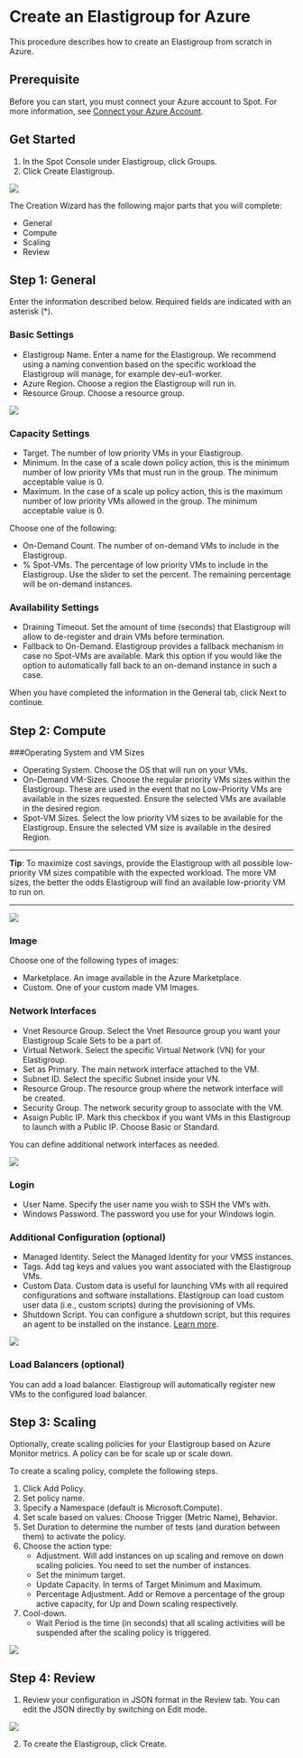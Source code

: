 # Create an Elastigroup for Azure

This procedure describes how to create an Elastigroup from scratch in Azure.

## Prerequisite
Before you can start, you must connect your Azure account to Spot. For more information, see [Connect your Azure Account](connect-your-cloud-provider/azure-account.md).

## Get Started

1. In the Spot Console under Elastigroup, click Groups.
2. Click Create Elastigroup.

<img src="/elastigroup/_media/gettingstarted-eg-azure-01.png" />

The Creation Wizard has the following major parts that you will complete:
* General
* Compute
* Scaling
* Review

## Step 1: General
Enter the information described below. Required fields are indicated with an asterisk (*).

### Basic Settings
* Elastigroup Name. Enter a name for the Elastigroup. We recommend using a naming convention based on the specific workload the Elastigroup will manage, for example dev-eu1-worker.
* Azure Region. Choose a region the Elastigroup will run in.
* Resource Group. Choose a resource group.

<img src="/elastigroup/_media/gettingstarted-eg-azure-02.png" />

### Capacity Settings
* Target. The number of low priority VMs in your Elastigroup.
* Minimum. In the case of a scale down policy action, this is the minimum number of low priority VMs that must run in the group. The minimum acceptable value is 0.
* Maximum. In the case of a scale up policy action, this is the maximum number of low priority VMs allowed in the group. The minimum acceptable value is 0.

Choose one of the following:
* On-Demand Count. The number of on-demand VMs to include in the Elastigroup.
* % Spot-VMs. The percentage of low priority VMs to include in the Elastigroup. Use the slider to set the percent. The remaining percentage will be on-demand instances.

### Availability Settings
* Draining Timeout. Set the amount of time (seconds) that Elastigroup will allow to de-register and drain VMs before termination.
* Fallback to On-Demand. Elastigroup provides a fallback mechanism in case no Spot-VMs are available. Mark this option if you would like the option to automatically fall back to an on-demand instance in such a case.

When you have completed the information in the General tab, click Next to continue.

## Step 2: Compute
###Operating System and VM Sizes
* Operating System. Choose the OS that will run on your VMs.
* On-Demand VM-Sizes. Choose the regular priority VMs sizes within the Elastigroup. These are used in the event that no Low-Priority VMs are available in the sizes requested. Ensure the selected VMs are available in the desired region.
* Spot-VM Sizes. Select the low priority VM sizes to be available for the Elastigroup. Ensure the selected VM size is available in the desired Region.

---
**Tip**: To maximize cost savings, provide the Elastigroup with all possible low-priority VM sizes compatible with the expected workload. The more VM sizes, the better the odds Elastigroup will find an available low-priority VM to run on.

---

<img src="/elastigroup/_media/gettingstarted-eg-azure-03.png" />

### Image

Choose one of the following types of images:
* Marketplace. An image available in the Azure Marketplace.
* Custom. One of your custom made VM Images.

### Network Interfaces
* Vnet Resource Group. Select the Vnet Resource group you want your Elastigroup Scale Sets to be a part of.
* Virtual Network. Select the specific Virtual Network (VN) for your Elastigroup.
* Set as Primary. The main network interface attached to the VM.
* Subnet ID. Select the specific Subnet inside your VN.
* Resource Group. The resource  group where the network interface will be created.
* Security Group. The network security group to associate with the VM.
* Assign Public IP. Mark this checkbox if you want VMs in this Elastigroup to launch with a Public IP. Choose Basic or Standard.

You can define additional network interfaces as needed.

<img src="/elastigroup/_media/gettingstarted-eg-azure-04.png" />

### Login
* User Name. Specify the user name you wish to SSH the VM’s with.
* Windows Password. The password you use for your Windows login.

### Additional Configuration (optional)
* Managed Identity. Select the Managed Identity for your VMSS instances.
* Tags. Add tag keys and values you want associated with the Elastigroup VMs.
* Custom Data. Custom data is useful for launching VMs with all required configurations and software installations. Elastigroup can load custom user data (i.e., custom scripts) during the provisioning of VMs.
* Shutdown Script. You can configure a shutdown script, but this requires an agent to be installed on the instance.  [Learn more](elastigroup/features/azure/shutdown-script-in-elastigroup-for-azure.md).

<img src="/elastigroup/_media/gettingstarted-eg-azure-05.png" />

### Load Balancers (optional)
You can add a load balancer. Elastigroup will automatically register new VMs to the configured load balancer.

## Step 3: Scaling
Optionally, create scaling policies for your Elastigroup based on Azure Monitor metrics. A policy can be for scale up or scale down.

To create a scaling policy, complete the following steps.

1. Click Add Policy.
2. Set policy name.
3. Specify a Namespace (default is Microsoft.Compute).
4. Set scale based on values: Choose Trigger (Metric Name), Behavior.
5. Set Duration to determine the number of tests (and duration between them) to activate the policy.
6. Choose the action type:
   * Adjustment.  Will add instances on up scaling and remove on down scaling policies. You need to set the number of instances.
   * Set the minimum target.
   * Update Capacity. In terms of Target Minimum and Maximum.
   * Percentage Adjustment. Add or Remove a percentage of the group active capacity, for Up and Down scaling respectively.
7. Cool-down.
   * Wait Period is the time (in seconds) that all scaling activities will be suspended after the scaling policy is triggered.

<img src="/elastigroup/_media/gettingstarted-eg-azure-06.png" />

## Step 4: Review

1. Review your configuration in JSON format in the Review tab.  You can edit the JSON directly by switching on Edit mode.

<img src="/elastigroup/_media/gettingstarted-eg-azure-07.png" />

2. To create the Elastigroup, click Create.
